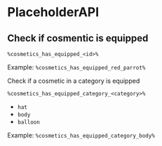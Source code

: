 # PlaceholderAPI

## Check if cosmentic is equipped

`%cosmetics_has_equipped_<id>%`

Example: `%cosmetics_has_equipped_red_parrot%`

Check if a cosmetic in a category is equipped

`%cosmetics_has_equipped_category_<category>%`

* `hat`
* `body`
* `balloon`

Example: `%cosmetics_has_equipped_category_body%`
